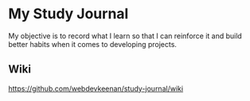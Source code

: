# My Study Journal

My objective is to record what I learn so that I can reinforce it and build better habits when it comes to developing projects.

## Wiki
https://github.com/webdevkeenan/study-journal/wiki

